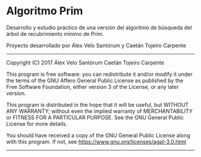 # Algoritmo Prim

Desarrollo y estudio práctico de una versión del algoritmo de búsqueda del árbol de recubrimiento mínimo de Prim.

Proyecto desarrollado por Álex Velo Santórum y Caetán Tojeiro Carpente

**********************************************************************

Copyright (C) 2017  Álex Velo Santórum Caetán Tojeiro Carpente

This program is free software: you can redistribute it and/or modify
it under the terms of the GNU Affero General Public License as published by
the Free Software Foundation, either version 3 of the License, or
any later version.

This program is distributed in the hope that it will be useful,
but WITHOUT ANY WARRANTY; without even the implied warranty of
MERCHANTABILITY or FITNESS FOR A PARTICULAR PURPOSE.  See the
GNU General Public License for more details.

You should have received a copy of the GNU General Public License
along with this program.  If not, see <https://www.gnu.org/licenses/agpl-3.0.html>

**********************************************************************
